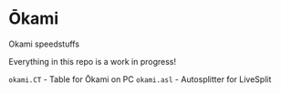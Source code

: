 # Ōkami

Okami speedstuffs

Everything in this repo is a work in progress!

`okami.CT` - Table for Ōkami on PC
`okami.asl` - Autosplitter for LiveSplit